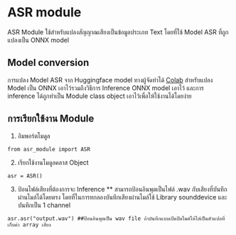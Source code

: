 # ASR module

ASR Module ใช้สำหรับแปลงสัญญาณเสียงเป็นข้อมูลประเภท Text โดยที่ใช้ Model ASR ที่ถูกแปลงเป็น ONNX model

## Model conversion
การแปลง Model ASR จาก Huggingface model ทางผู้จัดทำได้ [Colab](https://github.com/Intraraksa/restructure_meta_human/blob/master/asr/project_asr2onnx.ipynb) สำหรับแปลง Model เป็น ONNX เอาไว้รวมถึงวิธีการ Inference ONNX model เอาไว้ และการ inference ได้ถูกทำเป็น Module class object เอาไว้เพื่อให้ใช้งานได้โดยง่าย

## การเรียกใช้งาน Module
1. อิมพอร์ตโมดูล
``````
from asr_module import ASR
``````
2. เรียกใช้งานโมดูลคลาส Object
``````
asr = ASR()
``````
3. ป้อนไฟล์เสียงที่ต้องการจะ Inference 
** สามารถป้อนอินพุตเป็นไฟล์ .wav กับเสียงที่บันทึกผ่านไมล์ได้โดยตรง
โดยที่ในการทกลองบันทึกเสียงผ่านไมล์ใช้ Library sounddevice และบันทึกเป็น 1 channel

``````
asr.asr("output.wav") ##ป้อนอินพุตเป็น wav file ถ้าบันทึกแบบเปิดปิดไมค์ให้ใส่เป็นตัวแปลที่เก็บค่า array เสียง 
``````

